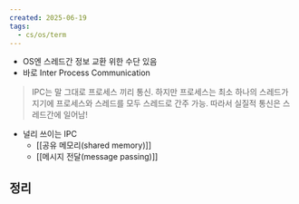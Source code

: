 ```yaml
---
created: 2025-06-19
tags:
  - cs/os/term
---
```

- OS엔 스레드간 정보 교환 위한 수단 있음
- 바로 Inter Process Communication
> IPC는 말 그대로 프로세스 끼리 통신. 하지만 프로세스는 최소 하나의 스레드가지기에 프로세스와 스레드를 모두 스레드로 간주 가능. 따라서 실질적 통신은 스레드간에 일어남!
- 널리 쓰이는 IPC
	- [[공유 메모리(shared memory)]]
	- [[메시지 전달(message passing)]]

## 정리


